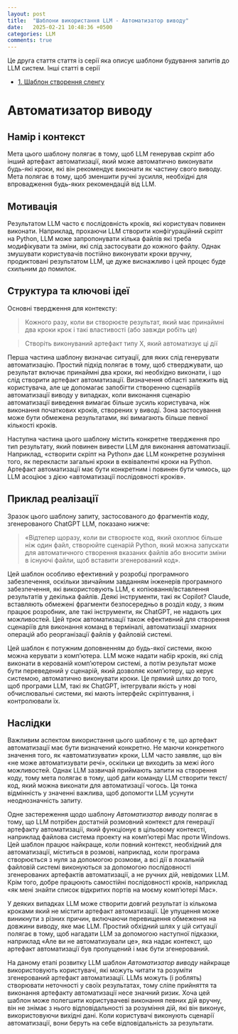 ```yaml
---
layout: post
title:  "Шаблони використання LLM - Автоматизатор виводу"
date:   2025-02-21 10:48:36 +0500
categories: LLM
comments: true
---
```


Це друга стаття стаття із серії яка описує шаблони будування запитів до LLM систем.
Інші статті в серії
- [1. Шаблон створення сленгу](./2025-02-02-llm-patterns.md)

# Автоматизатор виводу

## Намір і контекст

Мета цього шаблону полягає в тому, щоб LLM генерував скріпт або інший артефакт автоматизації, який може автоматично виконувати будь-які кроки, які він рекомендує виконати як частину свого виводу. Мета полягає в тому, щоб зменшити ручні зусилля, необхідні для впровадження будь-яких рекомендацій від LLM.

## Мотивація

Результатом LLM часто є послідовність кроків, які користувач повинен виконати. Наприклад, прохаючи LLM створити конфігураційний скріпт на Python, LLM може запропонувати кілька файлів які треба модифікувати та зміни, які слід застосувати до кожного файлу. Однак змушувати користувачів постійно виконувати кроки вручну, продиктовані результатом LLM, це дуже виснажливо і цей процес буде схильним до помилок.

## Структура та ключові ідеї

Основні твердження для контексту:

> Кожного разу, коли ви створюєте результат, який має принаймні два кроки крок і такі властивості (або завжди робіть це)

> Створіть виконуваний артефакт типу X, який автоматизує ці дії

Перша частина шаблону визначає ситуації, для яких слід генерувати автоматизацію. Простий підхід полягає в тому, щоб стверджувати, що результат включає принаймні два кроки, які необхідно виконати, і що слід створити артефакт автоматизації. Визначення області залежить від користувача, але це допомагає запобігти створенню сценаріїв автоматизації виводу у випадках, коли виконання сценарію автоматизації виведення вимагає більше зусиль користувача, ніж виконання початкових кроків, створених у виводі. Зона застосування може бути обмежена результатами, які вимагають більше певної кількості кроків.

Наступна частина цього шаблону містить конкретне твердження про тип результату, який повинен вивести LLM для виконання автоматизації. Наприклад, «створити скріпт на Python» дає LLM конкретне розуміння того, як перекласти загальні кроки в еквівалентні кроки на Python. Артефакт автоматизації має бути конкретним і повинен бути чимось, що LLM асоціює з дією «автоматизації послідовності кроків».

## Приклад реалізації

Зразок цього шаблону запиту, застосованого до фрагментів коду, згенерованого ChatGPT LLM, показано нижче:

>  «Відтепер щоразу, коли ви створюєте код, який охоплює більше ніж один файл, створюйте сценарій Python, який можна запускати для автоматичного створення вказаних файлів або вносити зміни в існуючі файли, щоб вставити згенерований код».

Цей шаблон особливо ефективний у розробці програмного забезпечення, оскільки звичайним завданням інженерів програмного забезпечення, які використовують LLM, є копіювання/вставлення результатів у декілька файлів. Деякі інструменти, такі як Copilot? Claude, вставляють обмежені фрагменти безпосередньо в розділ коду, з яким працює розробник, але такі інструменти, як ChatGPT, не надають цих можливостей. Цей трюк автоматизації також ефективний для створення сценаріїв для виконання команд в терміналі, автоматизації хмарних операцій або реорганізації файлів у файловій системі.

Цей шаблон є потужним доповненням до будь-якої системи, якою можна керувати з комп’ютера. LLM може надати набір кроків, які слід виконати в керованій комп’ютером системі, а потім результат може бути переведений у сценарій, який дозволяє комп’ютеру, що керує системою, автоматично виконувати кроки. Це прямий шлях до того, щоб програми LLM, такі як ChatGPT, інтегрували якість у нові обчислювальні системи, які мають інтерфейс скріптування, і контролювали їх.

## Наслідки

Важливим аспектом використання цього шаблону є те, що артефакт автоматизації має бути визначений конкретно. Не маючи конкретного значення того, як «автоматизувати» кроки, LLM часто заявляє, що він «не може автоматизувати речі», оскільки це виходить за межі його можливостей. Однак LLM зазвичай приймають запити на створення коду, тому мета полягає в тому, щоб дати команду LLM створити текст/код, який можна виконати для автоматизації чогось. Ця тонка відмінність у значенні важлива, щоб допомогти LLM усунути неоднозначність запиту.

Одне застереження щодо шаблону *Автоматизатор виводу* полягає в тому, що LLM потрібен достатній розмовний контекст для генерації артефакту автоматизації, який функціонує в цільовому контексті, наприклад файлова система проекту на комп’ютері Mac проти Windows. Цей шаблон працює найкраще, коли повний контекст, необхідний для автоматизації, міститься в розмові, наприклад, коли програма створюється з нуля за допомогою розмови, а всі дії в локальній файловій системі виконуються за допомогою послідовності згенерованих артефактів автоматизації, а не ручних дій, невідомих LLM. Крім того, добре працюють самостійні послідовності кроків, наприклад «як мені знайти список відкритих портів на моєму комп’ютері Mac».

У деяких випадках LLM може створити довгий результат із кількома кроками який не містити артефакт автоматизації. Це упущення може виникнути з різних причин, включаючи перевищення обмеження на довжини виводу, яке має LLM. Простий обхідний шлях у цій ситуації полягає в тому, щоб нагадати LLM за допомогою наступної підказки, наприклад «Але ви не автоматизували це», яка надає контекст, що артефакт автоматизації був пропущений і має бути згенерований.

На даному етапі розвитку LLM шаблон *Автоматизатор виводу* найкраще використовують користувачі, які можуть читати та розуміти згенерований артефакт автоматизації. LLMs можуть (і роблять) створювати неточності у своїх результатах, тому сліпе прийняття та виконання артефакту автоматизації несе значний ризик. Хоча цей шаблон може полегшити користувачеві виконання певних дій вручну, він не знімає з нього відповідальності за розуміння дій, які він виконує, використовуючи вихідні дані. Коли користувачі виконують сценарії автоматизації, вони беруть на себе відповідальність за результати.